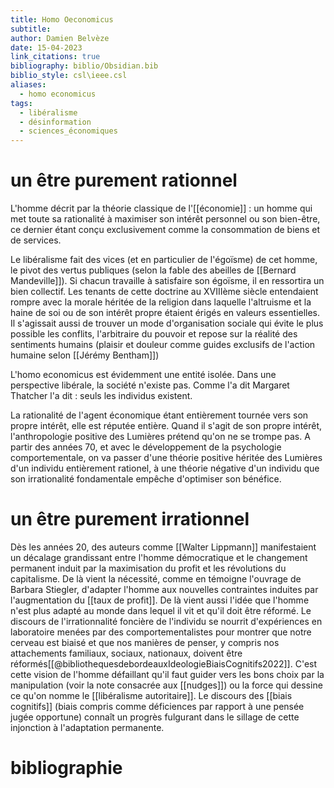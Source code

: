 ```yaml
---
title: Homo Oeconomicus
subtitle: 
author: Damien Belvèze
date: 15-04-2023
link_citations: true
bibliography: biblio/Obsidian.bib
biblio_style: csl\ieee.csl
aliases:
  - homo economicus
tags:
  - libéralisme
  - désinformation
  - sciences_économiques
---
```


# un être purement rationnel

L'homme décrit par la théorie classique de l'[[économie]] : un homme qui met toute sa rationalité à maximiser son intérêt personnel ou son bien-être, ce dernier étant conçu exclusivement comme la consommation de biens et de services.

Le libéralisme fait des vices (et en particulier de l'égoïsme) de cet homme, le pivot des vertus publiques (selon la fable des abeilles de [[Bernard Mandeville]]). Si chacun travaille à satisfaire son égoïsme, il en ressortira un bien collectif. 
Les tenants de cette doctrine au XVIIIème siècle entendaient rompre avec la morale héritée de la religion dans laquelle l'altruisme et la haine de soi ou de son intérêt propre étaient érigés en valeurs essentielles. 
Il s'agissait aussi de trouver un mode d'organisation sociale qui évite le plus possible les conflits, l'arbitraire du pouvoir et repose sur la réalité des sentiments humains (plaisir et douleur comme guides exclusifs de l'action humaine selon [[Jérémy Bentham]])

L'homo economicus est évidemment une entité isolée. Dans une perspective libérale, la société n'existe pas. Comme l'a dit Margaret Thatcher l'a dit : seuls les individus existent. 

La rationalité de l'agent économique étant entièrement tournée vers son propre intérêt, elle est réputée entière. Quand il s'agit de son propre intérêt, l'anthropologie positive des Lumières prétend qu'on ne se trompe pas. 
A partir des années 70, et avec le développement de la psychologie comportementale, on va passer d'une théorie positive héritée des Lumières d'un individu entièrement rationel, à une théorie négative d'un individu que son irrationalité fondamentale empêche d'optimiser son bénéfice. 

# un être purement irrationnel

Dès les années 20, des auteurs comme [[Walter Lippmann]] manifestaient un décalage grandissant entre l'homme démocratique et le changement permanent induit par la maximisation du profit et les révolutions du capitalisme. 
De là vient la nécessité, comme en témoigne l'ouvrage de Barbara Stiegler, d'adapter l'homme aux nouvelles contraintes induites par l'augmentation du [[taux de profit]]. De là vient aussi l'idée que l'homme n'est plus adapté au monde dans lequel il vit et qu'il doit être réformé. 
Le discours de l'irrationnalité foncière de l'individu se nourrit d'expériences en laboratoire menées par des comportementalistes pour montrer que notre cerveau est biaisé et que nos manières de penser, y compris nos attachements familiaux, sociaux, nationaux, doivent être réformés[[@bibliothequesdebordeauxIdeologieBiaisCognitifs2022]]. C'est cette vision de l'homme défaillant qu'il faut guider vers les bons choix par la manipulation (voir la note consacrée aux [[nudges]]) ou la force qui dessine ce qu'on nomme le [[libéralisme autoritaire]].
Le discours des [[biais cognitifs]] (biais compris comme déficiences par rapport à une pensée jugée opportune) connaît un progrès fulgurant dans le sillage de cette injonction à l'adaptation permanente.


# bibliographie

